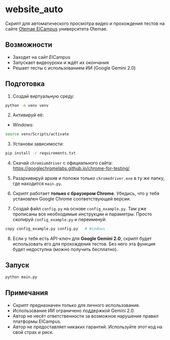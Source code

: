 # website_auto

Скрипт для автоматического просмотра видео и прохождения тестов на сайте [Otemae ElCampus](https://elcampus.otemae.ac.jp/) университета Otemae.

## Возможности

- Заходит на сайт ElCampus
- Запускает видеоуроки и ждёт их окончания
- Решает тесты с использованием ИИ (Google Gemini 2.0)

## Подготовка

1. Создай виртуальную среду:
```bash
python -m venv venv
```

2. Активируй её:
- Windows:
```bash
source venv/Scripts/activate
```

3. Установи зависимости:
```bash
pip install -r requirements.txt
```

4. Скачай `chromiumdriver` с официального сайта:
https://googlechromelabs.github.io/chrome-for-testing/

5. Разархивируй архив и положи только `chromedriver.exe` в ту же папку, где находится `main.py`.

6. Скрипт работает **только с браузером Chrome**. Убедись, что у тебя установлен Google Chrome соответствующей версии.

7. Создай файл `config.py` на основе `config_example.py`. Там уже прописаны все необходимые инструкции и параметры. Просто скопируй `config_example.py` и переименуй:
```bash
copy config_example.py config.py   # Windows
```

8. Если у тебя есть API-ключ для **Google Gemini 2.0**, скрипт будет использовать его для прохождения тестов. Без него эта функция будет недоступна (можно получить бесплатно).

## Запуск

```bash
python main.py
```

## Примечания

- Скрипт предназначен только для личного использования.
- Использование ИИ ограничено поддержкой Gemini 2.0.
- Автор не несёт ответственности за возможное нарушение правил платформы ElCampus.
- Автор не предоставляет никаких гарантий. Используйте этот код на свой страх и риск.
